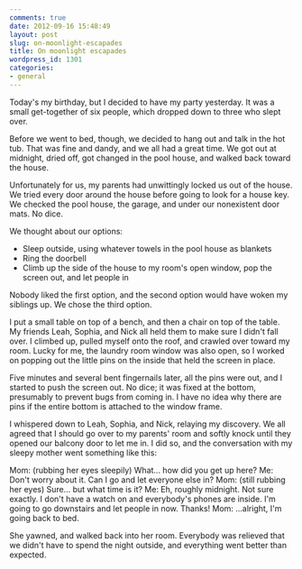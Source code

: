 ```yaml
---
comments: true
date: 2012-09-16 15:48:49
layout: post
slug: on-moonlight-escapades
title: On moonlight escapades
wordpress_id: 1301
categories:
- general
---
```


Today's my birthday, but I decided to have my party yesterday. It was a small get-together of six people, which dropped down to three who slept over.

Before we went to bed, though, we decided to hang out and talk in the hot tub. That was fine and dandy, and we all had a great time. We got out at midnight, dried off, got changed in the pool house, and walked back toward the house.

Unfortunately for us, my parents had unwittingly locked us out of the house. We tried every door around the house before going to look for a house key. We checked the pool house, the garage, and under our nonexistent door mats. No dice.

We thought about our options:
	
* Sleep outside, using whatever towels in the pool house as blankets
* Ring the doorbell
* Climb up the side of the house to my room's open window, pop the screen out, and let people in

Nobody liked the first option, and the second option would have woken my siblings up. We chose the third option.

I put a small table on top of a bench, and then a chair on top of the table. My friends Leah, Sophia, and Nick all held them to make sure I didn't fall over. I climbed up, pulled myself onto the roof, and crawled over toward my room. Lucky for me, the laundry room window was also open, so I worked on popping out the little pins on the inside that held the screen in place.

Five minutes and several bent fingernails later, all the pins were out, and I started to push the screen out. No dice; it was fixed at the bottom, presumably to prevent bugs from coming in. I have no idea why there are pins if the entire bottom is attached to the window frame.

I whispered down to Leah, Sophia, and Nick, relaying my discovery. We all agreed that I should go over to my parents' room and softly knock until they opened our balcony door to let me in. I did so, and the conversation with my sleepy mother went something like this:

Mom: (rubbing her eyes sleepily) What... how did you get up here?
Me: Don't worry about it. Can I go and let everyone else in?
Mom: (still rubbing her eyes) Sure... but what time is it?
Me: Eh, roughly midnight. Not sure exactly. I don't have a watch on and everybody's phones are inside. I'm going to go downstairs and let people in now. Thanks!
Mom: ...alright, I'm going back to bed.

She yawned, and walked back into her room. Everybody was relieved that we didn't have to spend the night outside, and everything went better than expected.

